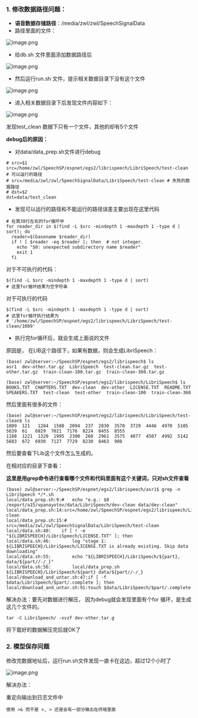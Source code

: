 ### 1. 修改数据路径问题：

- **语音数据存储路径**：/media/zwl/zwl/SpeechSignalData
- 路径里面的文件：

![image.png](http://ww1.sinaimg.cn/large/005KJzqrgy1gpsaz5gazkj317a0520vp.jpg)

- 给db.sh 文件里面添加数据路径后

![image.png](http://ww1.sinaimg.cn/large/005KJzqrgy1gpsazpcijqj317e06cq5q.jpg)

- 然后运行run.sh 文件，提示相关数据目录下没有这个文件

![image.png](http://ww1.sinaimg.cn/large/005KJzqrgy1gpsb09ee3hj317i0f0jzw.jpg)

- 进入相关数据目录下后发现文件内容如下：

![image.png](http://ww1.sinaimg.cn/large/005KJzqrgy1gpsb0p7gdcj316w09yte0.jpg)

发现test_clean 数据下只有一个文件，其他的却有5个文件

**debug后的原因：**

- 对data/data_prep.sh文件进行debug

```
# src=$1
src=/home/zwl/SpeechSP/espnet/egs2/librispeech/LibriSpeech/test-clean # 可以运行的路径
# src=/media/zwl/zwl/SpeechSignalData/LibriSpeech/test-clean # 失败的数据路径
# dst=$2
dst=data/test_clean
```

- 发现可以运行的路径和不能运行的路径误差主要出现在这里代码

```
# 在第38行左右的for循环中
for reader_dir in $(find -L $src -mindepth 1 -maxdepth 1 -type d | sort); do
  reader=$(basename $reader_dir)
  if ! [ $reader -eq $reader ]; then  # not integer.
    echo "$0: unexpected subdirectory name $reader"
    exit 1
  fi
```

对于不可执行的代码：

```
$(find -L $src -mindepth 1 -maxdepth 1 -type d | sort)
# 这里for循环结果为空字符串
```

对于可执行的代码

```
$(find -L $src -mindepth 1 -maxdepth 1 -type d | sort)
# 这里for循环执行结果为
# '/home/zwl/SpeechSP/espnet/egs2/librispeech/LibriSpeech/test-clean/1089'
```

- 执行完for循环后，就会生成上面说的文件

原因是， 在LIB这个路径下，如果有数据，则会生成LibriSpeech：

```
(base) zwl@server:~/SpeechSP/espnet/egs2/librispeech$ ls
asr1  dev-other.tar.gz  LibriSpeech  test-clean.tar.gz  test-other.tar.gz  train-clean-100.tar.gz  train-clean-360.tar.gz
```

```
(base) zwl@server:~/SpeechSP/espnet/egs2/librispeech/LibriSpeech$ ls
BOOKS.TXT  CHAPTERS.TXT  dev-clean  dev-other  LICENSE.TXT  README.TXT  SPEAKERS.TXT  test-clean  test-other  train-clean-100  train-clean-360
```

然后里面有很多的文件：

```
(base) zwl@server:~/SpeechSP/espnet/egs2/librispeech/LibriSpeech/test-clean$ ls
1089  121   1284  1580  2094  237  2830  3570  3729  4446  4970  5105  5639  61   6829  7021  7176  8224  8455  8555
1188  1221  1320  1995  2300  260  2961  3575  4077  4507  4992  5142  5683  672  6930  7127  7729  8230  8463  908
```

然后要查看下Lib这个文件怎么生成的。

在相对应的目录下查看：

**这里是用grep命令进行查看哪个文件和代码里面有这个关键词，只对sh文件查看**

```
(base) zwl@server:~/SpeechSP/espnet/egs2/librispeech/asr1$ grep -n LibriSpeech */*.sh
local/data_prep.sh:9:#   echo "e.g.: $0 /export/a15/vpanayotov/data/LibriSpeech/dev-clean data/dev-clean"
local/data_prep.sh:14:src=/home/zwl/SpeechSP/espnet/egs2/librispeech/LibriSpeech/test-clean
local/data_prep.sh:15:# src=/media/zwl/zwl/SpeechSignalData/LibriSpeech/test-clean
local/data.sh:40:    if [ ! -e "${LIBRISPEECH}/LibriSpeech/LICENSE.TXT" ]; then
local/data.sh:46:        log "stage 1: ${LIBRISPEECH}/LibriSpeech/LICENSE.TXT is already existing. Skip data downloading"
local/data.sh:55:        echo "${LIBRISPEECH}/LibriSpeech/${part}, data/${part//-/_}"
local/data.sh:56:        local/data_prep.sh ${LIBRISPEECH}/LibriSpeech/${part} data/${part//-/_}
local/download_and_untar.sh:47:if [ -f $data/LibriSpeech/$part/.complete ]; then
local/download_and_untar.sh:91:touch $data/LibriSpeech/$part/.complete
```

解决办法：要先对数据进行解压， 因为debug就会发现里面有个for 循环，是生成这几个文件的。

```
tar -C LibriSpeech/ -xvzf dev-other.tar.g
```

将下载好的数据解压完后就OK了

### 2. 模型保存问题

修改完数据地址后，运行run.sh文件发现一直卡在这边，超过12个小时了

![image.png](http://ww1.sinaimg.cn/large/005KJzqrgy1gpsb6uk97bj314q04ojty.jpg)

解决办法：

重定向输出到日志文件中

```
使用 >& 而不是 >, > 还是会有一部分输出在终端里面
```

